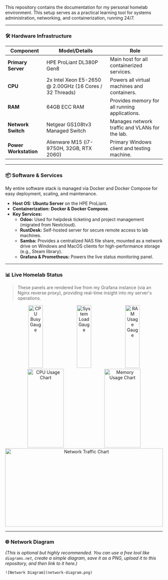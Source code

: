 
This repository contains the documentation for my personal homelab environment. This setup serves as a practical learning tool for systems administration, networking, and containerization, running 24/7.

</div>

---

### 🛠️ Hardware Infrastructure

| Component         | Model/Details                                       | Role                                           |
| ----------------- | --------------------------------------------------- | ---------------------------------------------- |
| **Primary Server** | HPE ProLiant DL380P Gen8                            | Main host for all containerized services.      |
| **CPU** | 2x Intel Xeon E5-2650 @ 2.00GHz (16 Cores / 32 Threads) | Powers all virtual machines and containers.    |
| **RAM** | 64GB ECC RAM                                        | Provides memory for all running applications.  |
| **Network Switch** | Netgear GS108tv3 Managed Switch                     | Manages network traffic and VLANs for the lab. |
| **Power Workstation** | Alienware M15 (i7-9750H, 32GB, RTX 2060)            | Primary Windows client and testing machine.    |

---

### 📦 Software & Services

My entire software stack is managed via Docker and Docker Compose for easy deployment, scaling, and maintenance.

* **Host OS:** **Ubuntu Server** on the HPE ProLiant.
* **Containerization:** **Docker & Docker Compose**.
* **Key Services:**
    * **Odoo:** Used for helpdesk ticketing and project management (migrated from Nextcloud).
    * **RustDesk:** Self-hosted server for secure remote access to lab machines.
    * **Samba:** Provides a centralized NAS file share, mounted as a network drive on Windows and MacOS clients for high-performance storage (e.g., Steam library).
    * **Grafana & Prometheus:** Powers the live status monitoring panel.

---

### 📊 Live Homelab Status

> These panels are rendered live from my Grafana instance (via an Nginx reverse proxy), providing real-time insight into my server's operations.

<div align="center">
  <img src="https://grafana.infernalaquatics.com/d-solo/rYdddlPWk/node-exporter-full?orgId=1&panelId=20&render=1&theme=dark" alt="CPU Busy Gauge" width="30%" height="200" frameborder="0"/>
  <img src="https://grafana.infernalaquatics.com/d-solo/rYdddlPWk/node-exporter-full?orgId=1&panelId=155&render=1&theme=dark" alt="System Load Gauge" width="30%" height="200" frameborder="0"/>
  <img src="https://grafana.infernalaquatics.com/d-solo/rYdddlPWk/node-exporter-full?orgId=1&panelId=16&render=1&theme=dark" alt="RAM Usage Gauge" width="30%" height="200" frameborder="0"/>
  <br/>
  <img src="https://grafana.infernalaquatics.com/d-solo/rYdddlPWk/node-exporter-full?orgId=1&panelId=77&render=1&theme=dark" alt="CPU Usage Chart" width="48%" height="250" frameborder="0"/>
  <img src="https://grafana.infernalaquatics.com/d-solo/rYdddlPWk/node-exporter-full?orgId=1&panelId=78&render=1&theme=dark" alt="Memory Usage Chart" width="48%" height="250" frameborder="0"/>
  <br/>
  <img src="https://grafana.infernalaquatics.com/d-solo/rYdddlPWk/node-exporter-full?orgId=1&panelId=74&render=1&theme=dark" alt="Network Traffic Chart" width="100%" height="250" frameborder="0"/>
</div>

---

### 🌐 Network Diagram

*(This is optional but highly recommended. You can use a free tool like `diagrams.net`, create a simple diagram, save it as a PNG, upload it to this repository, and then link to it here.)*

`![Network Diagram](network-diagram.png)`
